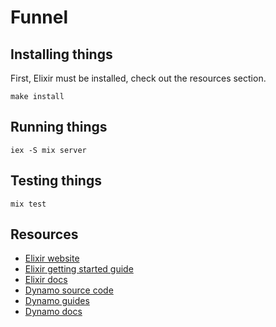 # Funnel

## Installing things

First, Elixir must be installed, check out the resources section.

``` shell
make install
```

## Running things

``` shell
iex -S mix server
```

## Testing things

``` shell
mix test
```

## Resources

* [Elixir website](http://elixir-lang.org/)
* [Elixir getting started guide](http://elixir-lang.org/getting_started/1.html)
* [Elixir docs](http://elixir-lang.org/docs)
* [Dynamo source code](https://github.com/elixir-lang/dynamo)
* [Dynamo guides](https://github.com/elixir-lang/dynamo#learn-more)
* [Dynamo docs](http://elixir-lang.org/docs/dynamo)
